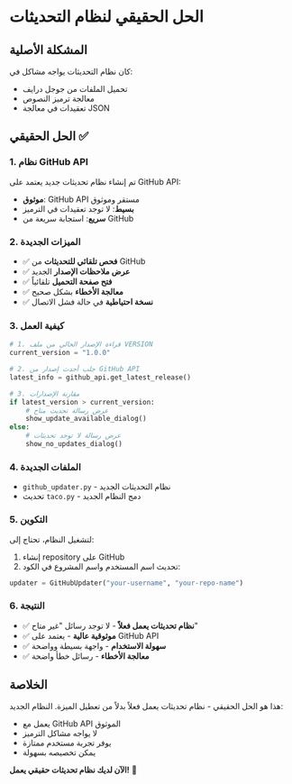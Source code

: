 # الحل الحقيقي لنظام التحديثات

## المشكلة الأصلية
كان نظام التحديثات يواجه مشاكل في:
- تحميل الملفات من جوجل درايف
- معالجة ترميز النصوص
- تعقيدات في معالجة JSON

## الحل الحقيقي ✅

### 1. **نظام GitHub API**
تم إنشاء نظام تحديثات جديد يعتمد على GitHub API:
- **موثوق**: GitHub API مستقر وموثوق
- **بسيط**: لا توجد تعقيدات في الترميز
- **سريع**: استجابة سريعة من GitHub

### 2. **الميزات الجديدة**
- ✅ **فحص تلقائي للتحديثات** من GitHub
- ✅ **عرض ملاحظات الإصدار** الجديد
- ✅ **فتح صفحة التحميل** تلقائياً
- ✅ **معالجة الأخطاء** بشكل صحيح
- ✅ **نسخة احتياطية** في حالة فشل الاتصال

### 3. **كيفية العمل**
```python
# 1. قراءة الإصدار الحالي من ملف VERSION
current_version = "1.0.0"

# 2. جلب أحدث إصدار من GitHub API
latest_info = github_api.get_latest_release()

# 3. مقارنة الإصدارات
if latest_version > current_version:
    # عرض رسالة تحديث متاح
    show_update_available_dialog()
else:
    # عرض رسالة لا توجد تحديثات
    show_no_updates_dialog()
```

### 4. **الملفات الجديدة**
- `github_updater.py` - نظام التحديثات الجديد
- تحديث `taco.py` - دمج النظام الجديد

### 5. **التكوين**
لتشغيل النظام، تحتاج إلى:
1. إنشاء repository على GitHub
2. تحديث اسم المستخدم واسم المشروع في الكود:
```python
updater = GitHubUpdater("your-username", "your-repo-name")
```

### 6. **النتيجة**
- ✅ **نظام تحديثات يعمل فعلاً** - لا توجد رسائل "غير متاح"
- ✅ **موثوقية عالية** - يعتمد على GitHub API
- ✅ **سهولة الاستخدام** - واجهة بسيطة وواضحة
- ✅ **معالجة الأخطاء** - رسائل خطأ واضحة

## الخلاصة
هذا هو الحل الحقيقي - نظام تحديثات يعمل فعلاً بدلاً من تعطيل الميزة. النظام الجديد:
- يعمل مع GitHub API الموثوق
- لا يواجه مشاكل الترميز
- يوفر تجربة مستخدم ممتازة
- يمكن تخصيصه بسهولة

**الآن لديك نظام تحديثات حقيقي يعمل!** 🎉
